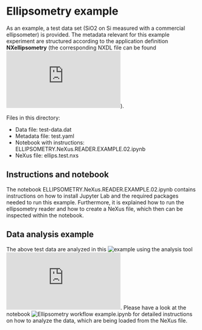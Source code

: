 # Ellipsometry example

As an example, a test data set (SiO2 on Si measured with a commercial ellipsometer) is provided. The metadata relevant for this example experiment are structured according to the application definition **NXellipsometry** (the corresponding NXDL file can be found ![here](https://github.com/FAIRmat-Experimental/nexus_definitions/blob/fairmat-ellips/contributed_definitions/NXellipsometry.nxdl.xml)).

Files in this directory:
- Data file: test-data.dat
- Metadata file: test.yaml
- Notebook with instructions: ELLIPSOMETRY.NeXus.READER.EXAMPLE.02.ipynb
- NeXus file: ellips.test.nxs

## Instructions and notebook
The notebook ELLIPSOMETRY.NeXus.READER.EXAMPLE.02.ipynb contains instructions on how to install Jupyter Lab and the required packages needed to run this example. Furthermore, it is explained how to run the ellipsometry reader and how to create a NeXus file, which then can be inspected within the notebook.

## Data analysis example
The above test data are analyzed in this ![example](https://github.com/domna/nomad-remote-tools-hub/tree/develop/docker/ellips) using the analysis tool ![pyElli](https://pyelli.readthedocs.io/en/latest/api/elli.dispersions.html). Please have a look at the notebook ![Ellipsometry workflow example.ipynb](https://github.com/domna/nomad-remote-tools-hub/blob/develop/docker/ellips/example/Ellipsometry%20workflow%20example.ipynb) for detailed instructions on how to analyze the data, which are being loaded from the NeXus file.